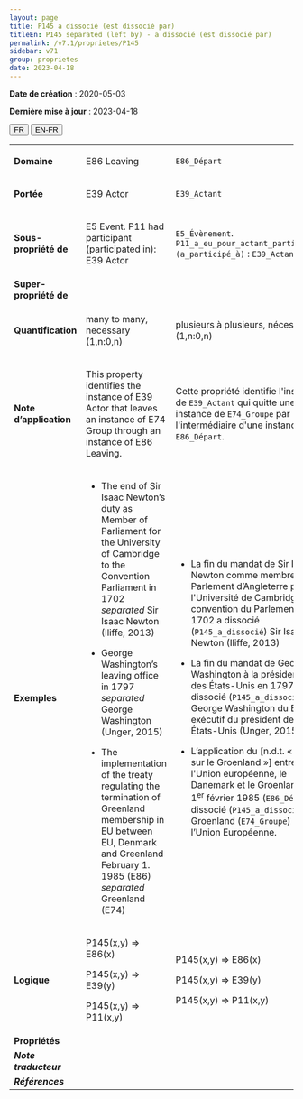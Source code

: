 ```yaml
---
layout: page
title: P145 a dissocié (est dissocié par)
titleEn: P145 separated (left by) - a dissocié (est dissocié par)
permalink: /v7.1/proprietes/P145
sidebar: v71
group: proprietes
date: 2023-04-18
---
```


**Date de création** : 2020-05-03

**Dernière mise à jour** : 2023-04-18

<div class="lang-buttons">
  <button id="fr" class="activate">FR</button>
  <button id="en-fr">EN-FR</button>
</div>

<table>
<tbody>
<tr>
<td><strong>Domaine</strong></td>
<td class="en">
<p>E86 Leaving</p>
</td>
<td>
<p><code class="language-plaintext highlighter-rouge">E86_Départ</code></p>
</td>
</tr>
<tr>
<td><strong>Portée</strong></td>
<td class="en">
<p>E39 Actor</p>
</td>
<td>
<p><code class="language-plaintext highlighter-rouge">E39_Actant</code></p>
</td>
</tr>
<tr>
<td><strong>Sous-propriété de</strong></td>
<td class="en">
<p>E5 Event. P11 had participant (participated in): E39 Actor</p>
</td>
<td>
<p><code class="language-plaintext highlighter-rouge">E5_Évènement</code>. <code class="language-plaintext highlighter-rouge">P11_a_eu_pour_actant_participant (a_participé_à)</code> : <code class="language-plaintext highlighter-rouge">E39_Actant</code></p>
</td>
</tr>
<tr>
<td><strong>Super-propriété de</strong></td>
<td class="en">
</td>
<td>
</td>
</tr>
<tr>
<td><strong>Quantification</strong></td>
<td class="en">
<p>many to many, necessary (1,n:0,n)</p>
</td>
<td>
<p>plusieurs à plusieurs, nécessaire (1,n:0,n)</p>
</td>
</tr>
<tr>
<td><strong>Note d’application</strong></td>
<td class="en">
<p>This property identifies the instance of E39 Actor that leaves an instance of E74 Group through an instance of E86 Leaving.</p>
</td>
<td>
<p>Cette propriété identifie l'instance de <code class="language-plaintext highlighter-rouge">E39_Actant</code> qui quitte une instance de <code class="language-plaintext highlighter-rouge">E74_Groupe</code> par l'intermédiaire d'une instance de <code class="language-plaintext highlighter-rouge">E86_Départ</code>.</p>
</td>
</tr>
<tr>
<td><strong>Exemples</strong></td>
<td class="en">
<ul>
<li><p>The end of Sir Isaac Newton’s duty as Member of Parliament for the University of Cambridge to the Convention Parliament in 1702 <em>separated</em> Sir Isaac Newton (Iliffe, 2013)</p>
</li>
<li><p>George Washington’s leaving office in 1797 <em>separated </em>George Washington (Unger, 2015)</p>
</li>
<li><p>The implementation of the treaty regulating the termination of Greenland membership in EU between EU, Denmark and Greenland February 1. 1985 (E86) <em>separated</em> Greenland (E74)</p>
</li>
</ul>
</td>
<td>
<ul>
<li><p>La fin du mandat de Sir Isaac Newton comme membre du Parlement d’Angleterre pour l'Université de Cambridge à la convention du Parlement en 1702 a dissocié (<code class="language-plaintext highlighter-rouge">P145_a_dissocié</code>) Sir Isaac Newton (Iliffe, 2013)</p>
</li>
<li><p>La fin du mandat de George Washington à la présidence des États-Unis en 1797 a dissocié (<code class="language-plaintext highlighter-rouge">P145_a_dissocié</code>) George Washington du Bureau exécutif du président des États-Unis (Unger, 2015)</p>
</li>
<li><p>L’application du [n.d.t. « Traité sur le Groenland »] entre l'Union européenne, le Danemark et le Groenland le 1<sup>er</sup> février 1985 (<code class="language-plaintext highlighter-rouge">E86_Départ</code>) a dissocié (<code class="language-plaintext highlighter-rouge">P145_a_dissocié</code>) le Groenland (<code class="language-plaintext highlighter-rouge">E74_Groupe</code>) de l’Union Européenne.</p>
</li>
</ul>
</td>
</tr>
<tr>
<td><strong>Logique</strong></td>
<td class="en">
<p>P145(x,y) ⇒ E86(x)</p>
<p>P145(x,y) ⇒ E39(y) </p>
<p>P145(x,y) ⇒ P11(x,y)<strong></strong></p>
</td>
<td>
<p>P145(x,y) ⇒ E86(x)</p>
<p>P145(x,y) ⇒ E39(y) </p>
<p>P145(x,y) ⇒ P11(x,y)<strong></strong></p>
</td>
</tr>
<tr>
<td><strong>Propriétés</strong></td>
<td class="en">
</td>
<td>
</td>
</tr>
<tr>
<td><strong><em>Note traducteur</em></strong></td>
<td colspan="2">
</td>
</tr>
<tr>
<td><strong><em>Références</em></strong></td>
<td colspan="2">
<p><em></em></p>
</td>
</tr>
</tbody>
</table>

				